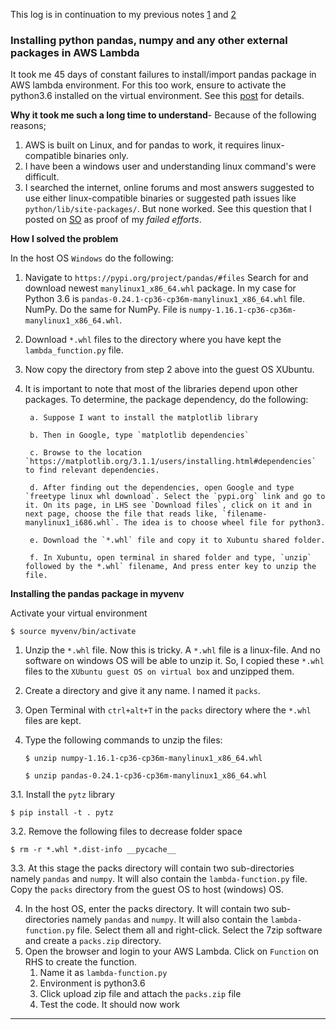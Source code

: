 This log is in continuation to my previous notes [1]() and [2]()

### Installing python pandas, numpy and any other external packages in AWS Lambda

It took me 45 days of constant failures to install/import pandas package in AWS lambda environment. For this too work, ensure to activate the python3.6 installed on the virtual environment. See this [post]() for details.
 
**Why it took me such a long time to understand**- Because of the following reasons;

1. AWS is built on Linux, and for pandas to work, it requires linux-compatible binaries only.
2. I have been a windows user and understanding linux command's were difficult.
3. I searched the internet, online forums and most answers suggested to use either linux-compatible binaries or suggested path issues like `python/lib/site-packages/`. But none worked. See this question that I posted on [SO](https://stackoverflow.com/questions/57688731/unable-to-import-module-lambda-function-no-module-named-pandas) as proof of my *failed efforts*. 

**How I solved the problem**

In the host OS `Windows` do the following:

1. Navigate to `https://pypi.org/project/pandas/#files` Search for and download newest `manylinux1_x86_64.whl` package. In my case for Python 3.6 is `pandas-0.24.1-cp36-cp36m-manylinux1_x86_64.whl` file.
NumPy. Do the same for NumPy. File is `numpy-1.16.1-cp36-cp36m-manylinux1_x86_64.whl`. 
2. Download `*.whl` files to the directory where you have kept the `lambda_function.py` file.
3. Now copy the directory from step 2 above into the guest OS XUbuntu.
4. It is important to note that most of the libraries depend upon other packages. To determine, the package dependency, do the following:

	    a. Suppose I want to install the matplotlib library
    	
    	b. Then in Google, type `matplotlib dependencies`
    	
    	c. Browse to the location `https://matplotlib.org/3.1.1/users/installing.html#dependencies` to find relevant dependencies.
    	
    	d. After finding out the dependencies, open Google and type `freetype linux whl download`. Select the `pypi.org` link and go to it. On its page, in LHS see `Download files`, click on it and in next page, choose the file that reads like, `filename-manylinux1_i686.whl`. The idea is to choose wheel file for python3. 
    
    	e. Download the `*.whl` file and copy it to Xubuntu shared folder.
    
    	f. In Xubuntu, open terminal in shared folder and type, `unzip` followed by the *.whl` filename, And press enter key to unzip the file.

**Installing the pandas package in myvenv**

Activate your virtual environment
	
	$ source myvenv/bin/activate

1. Unzip the `*.whl` file. Now this is tricky. A `*.whl` file is a linux-file. And no software on windows OS will be able to unzip it. So, I copied these `*.whl` files to the `XUbuntu guest OS on virtual box` and unzipped them.
2. Create a directory and give it any name. I named it `packs`.
2. Open Terminal with `ctrl+alt+T` in the `packs` directory where the `*.whl` files are kept. 
3. Type the following commands to unzip the files:

    `$ unzip numpy-1.16.1-cp36-cp36m-manylinux1_x86_64.whl`

    `$ unzip pandas-0.24.1-cp36-cp36m-manylinux1_x86_64.whl` 

3.1. Install the `pytz` library

    $ pip install -t . pytz

3.2. Remove the following files to decrease folder space

	$ rm -r *.whl *.dist-info __pycache__

3.3. At this stage the packs directory will contain two sub-directories namely `pandas` and `numpy`. It will also contain the `lambda-function.py` file. Copy the `packs` directory from the guest OS to host (windows) OS.

4. In the host OS, enter the packs directory. It  will contain two sub-directories namely `pandas` and `numpy`. It will also contain the `lambda-function.py` file. Select them all and right-click. Select the 7zip software and create a `packs.zip` directory.
5. Open the browser and login to your AWS Lambda. Click on `Function` on RHS to create the function. 
	1. Name it as `lambda-function.py`
	2. Environment is python3.6
	3. Click upload zip file and attach the `packs.zip` file
	4. Test the code. It should now work

----------